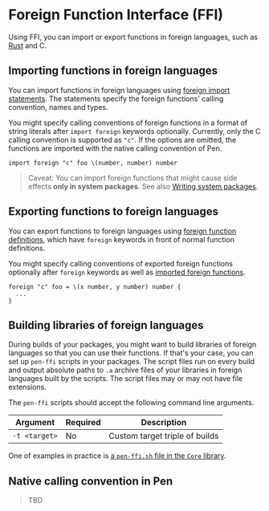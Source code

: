 # Foreign Function Interface (FFI)

Using FFI, you can import or export functions in foreign languages, such as [Rust](https://www.rust-lang.org/) and C.

## Importing functions in foreign languages

You can import functions in foreign languages using [foreign import statements](/references/language/syntax.md#foreign-import-statement). The statements specify the foreign functions' calling convention, names and types.

You might specify calling conventions of foreign functions in a format of string literals after `import foreign` keywords optionally. Currently, only the C calling convention is supported as `"c"`. If the options are omitted, the functions are imported with the native calling convention of Pen.

```pen
import foreign "c" foo \(number, number) number
```

> Caveat: You can import foreign functions that might cause side effects **only in system packages**. See also [Writing system packages](writing-system-packages.md).

## Exporting functions to foreign languages

You can export functions to foreign languages using [foreign function definitions](/references/language/syntax.md#foreign-function-definition), which have `foreign` keywords in front of normal function definitions.

You might specify calling conventions of exported foreign functions optionally after `foreign` keywords as well as [imported foreign functions](#importing-functions-in-foreign-languages).

```pen
foreign "c" foo = \(x number, y number) number {
  ...
}
```

## Building libraries of foreign languages

During builds of your packages, you might want to build libraries of foreign languages so that you can use their functions. If that's your case, you can set up `pen-ffi` scripts in your packages. The script files run on every build and output absolute paths to `.a` archive files of your libraries in foreign languages built by the scripts. The script files may or may not have file extensions.

The `pen-ffi` scripts should accept the following command line arguments.

| Argument      | Required | Description                    |
| ------------- | -------- | ------------------------------ |
| `-t <target>` | No       | Custom target triple of builds |

One of examples in practice is [a `pen-ffi.sh` file in the `Core` library](https://github.com/pen-lang/pen/blob/main/packages/core/pen-ffi.sh).

## Native calling convention in Pen

> TBD
